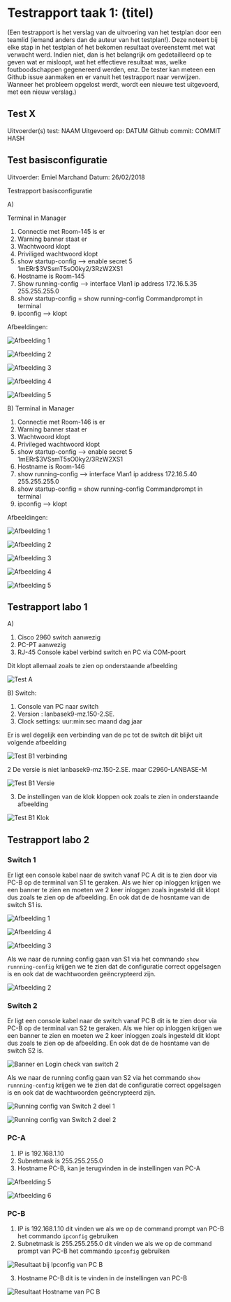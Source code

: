 # Testrapport taak 1: (titel)

(Een testrapport is het verslag van de uitvoering van het testplan door een teamlid (iemand anders dan de auteur van het testplan!). Deze noteert bij elke stap in het testplan of het bekomen resultaat overeenstemt met wat verwacht werd. Indien niet, dan is het belangrijk om gedetailleerd op te geven wat er misloopt, wat het effectieve resultaat was, welke foutboodschappen gegenereerd werden, enz. De tester kan meteen een Github issue aanmaken en er vanuit het testrapport naar verwijzen. Wanneer het probleem opgelost werdt, wordt een nieuwe test uitgevoerd, met een nieuw verslag.)

## Test X

Uitvoerder(s) test: NAAM
Uitgevoerd op: DATUM
Github commit:  COMMIT HASH

## Test basisconfiguratie

Uitvoerder: Emiel Marchand
Datum: 26/02/2018

Testrapport basisconfiguratie

A)

Terminal in Manager
1. Connectie met Room-145 is er
2. Warning banner staat er
3. Wachtwoord klopt
4. Priviliged wachtwoord klopt
5. show startup-config --> enable secret 5 $1$mERr$3VSsmT5sO0ky2/3RzW2XS1
6. Hostname is Room-145
7. Show running-config --> interface Vlan1 ip address 172.16.5.35 255.255.255.0
8. show startup-config = show running-config
Commandprompt in terminal
9. ipconfig --> klopt

Afbeeldingen:

![Afbeelding 1](img/basisconfiguratie.JPG)

![Afbeelding 2](img/basisconfiguratie_encrypt.JPG)

![Afbeelding 3](img/basisconfiguratie_ip.JPG)

![Afbeelding 4](img/basisconfiguratie_privilegedpwd_a.JPG)

![Afbeelding 5](img/basisconfiguratie_managerip.JPG)

B)
Terminal in Manager
1. Connectie met Room-146 is er
2. Warning banner staat er
3. Wachtwoord klopt
4. Privileged wachtwoord klopt
5. show startup-config --> enable secret 5 $1$mERr$3VSsmT5sO0ky2/3RzW2XS1
6. Hostname is Room-146
7. show running-config --> interface Vlan1 ip address 172.16.5.40 255.255.255.0
8. show startup-config = show running-config
Commandprompt in terminal
9. ipconfig --> klopt

Afbeeldingen:

![Afbeelding 1](img/basisconfiguratie_b.JPG)

![Afbeelding 2](img/basisconfiguratie_encrypt_b.JPG)

![Afbeelding 3](img/basisconfiguratie_ip_b.JPG)

![Afbeelding 4](img/basisconfiguratie_privilegedpwd_b.JPG)

![Afbeelding 5](img/basisconfiguratie_receptionip.JPG)

## Testrapport labo 1

A)

1. Cisco 2960 switch aanwezig
2. PC-PT aanwezig
3. RJ-45 Console kabel verbind switch en PC via COM-poort

Dit klopt allemaal zoals te zien op onderstaande afbeelding

![Test A](img/Labo1Fysiek.JPG)

B) Switch:

1. Console van PC naar switch
2. Version : lanbasek9-mz.150-2.SE.
3. Clock settings: uur:min:sec maand dag jaar

Er is wel degelijk een verbinding van de pc tot de switch dit blijkt uit volgende afbeelding

![Test B1 verbinding](img/PcToSwitch.JPG)

2 De versie is niet lanbasek9-mz.150-2.SE. maar C2960-LANBASE-M

![Test B1 Versie](img/Labo1Version.JPG)

3. De instellingen van de klok kloppen ook zoals te zien in onderstaande afbeelding

![Test B1 Klok](img/Lab1Clock.JPG)


## Testrapport labo 2

### Switch 1

Er ligt een console kabel naar de switch vanaf PC A dit is te zien door via PC-B op de terminal van S1 te geraken. Als we hier op inloggen krijgen we een banner te zien en moeten we 2 keer inloggen zoals ingesteld dit klopt dus zoals te zien op de afbeelding. En ook dat de de hosntame van de switch S1 is.

![Afbeelding 1](img/Lab2Algemeen.JPG)

![Afbeelding 4](img/Lab2Switch1.JPG)

![Afbeelding 3](img/Lab2S1NoIp.JPG)

Als we naar de running config gaan van S1 via het commando `show runnning-config` krijgen we te zien dat de configuratie correct opgelsagen is en ook dat de wachtwoorden geëncrypteerd zijn.


![Afbeelding 2](img/Lab2EncryptS1.JPG)



### Switch 2

Er ligt een console kabel naar de switch vanaf PC B dit is te zien door via PC-B op de terminal van S2 te geraken. Als we hier op inloggen krijgen we een banner te zien en moeten we 2 keer inloggen zoals ingesteld dit klopt dus zoals te zien op de afbeelding. En ook dat de de hosntame van de switch S2 is.

![Banner en Login check van switch 2](img/Labo2BannerLoginSwitch2.JPG)

Als we naar de running config gaan van S2 via het commando `show runnning-config` krijgen we te zien dat de configuratie correct opgelsagen is en ook dat de wachtwoorden geëncrypteerd zijn.

![Running config van Switch 2 deel 1](img/Labo2RunningConfigSwitch2.JPG)

![Running config van Switch 2 deel 2](img/Labo2RunningConfigSwitch2Deel2.JPG)
### PC-A

1. IP is 192.168.1.10
2. Subnetmask is 255.255.255.0
3. Hostname PC-B, kan je terugvinden in de instellingen van PC-A

![Afbeelding 5](img/PCAIpconfig.JPG)

![Afbeelding 6](img/PCAHostname.JPG)

### PC-B

1. IP is 192.168.1.10 dit vinden we als we op de command prompt van PC-B het commando `ipconfig` gebruiken
2. Subnetmask is 255.255.255.0 dit vinden we als we op de command prompt van PC-B het commando `ipconfig` gebruiken

![Resultaat bij Ipconfig van PC B](img/Labo2PcBIpConfig.JPG)

3. Hostname PC-B dit is te vinden in de instellingen van PC-B

![Resultaat Hostname van PC B](img/Labo2Pc-BHostname.JPG)



